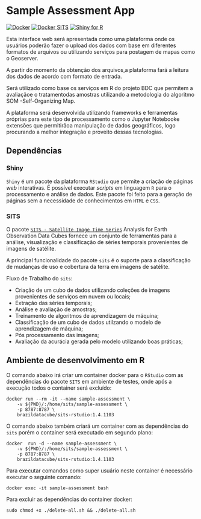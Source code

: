 # Sample Assessment App

[![Docker](https://img.shields.io/badge/docker-latest-green)](https://www.docker.com/)
[![Docker SITS](https://img.shields.io/badge/BDC_Sits_RStudio-1.4.1103-green)](https://hub.docker.com/r/brazildatacube/sits-rstudio)
[![Shiny for R](https://img.shields.io/badge/shiny-latest-green)](https://shiny.rstudio.com/)

Esta interface web será apresentada como uma plataforma onde os usuários poderão fazer o upload dos dados com base em diferentes formatos de arquivos ou utilizando serviços para postagem de mapas como o Geoserver.

A partir do momento da obtenção dos arquivos,a plataforma fará a leitura dos dados de acordo com formato  de  entrada.

Será  utilizado  como  base  os  serviços  em  R  do  projeto BDC que  permitem  a avaliaçãoe o tratamentodas amostras utilizando a metodologia do algoritmo SOM -Self-Organizing Map.

A  plataforma será  desenvolvida  utilizando frameworks e  ferramentas  próprias  para este  tipo  de processamento como o Jupyter Notebooke extensões que permitirãoa manipulação de dados geográficos, logo procurando a melhor integração e proveito dessas tecnologias.

## Dependências

### Shiny

`Shiny` é um pacote da plataforma `RStudio` que permite a criação de páginas _web_ interativas. É possível executar _scripts_ em linguagem `R` para o processamento e análise de dados. Este pacote foi feito para a geração de páginas sem a necessidade de conhecimentos em `HTML` e `CSS`.

### SITS

O pacote [`SITS - Satellite Image Time Series`](https://github.com/e-sensing/sits) Analysis for Earth Observation Data Cubes fornece um conjunto de ferramentas para a análise, visualização e classificação de séries temporais provenientes de imagens de satélite.

A principal funcionalidade do pacote `sits` é o suporte para a classificação de mudanças de uso e cobertura da terra em imagens de satélite.

Fluxo de Trabalho do `sits`:

 - Criação de um cubo de dados utilizando coleções de imagens provenientes de serviços em nuvem ou locais;
 - Extração das séries temporais;
 - Análise e avaliação de amostras;
 - Treinamento de algoritmos de aprendizagem de máquina;
 - Classificação de um cubo de dados utilzando o modelo de aprendizagem de máquina;
 - Pós processamento das imagens;
 - Avaliação da acurácia gerada pelo modelo utilizando boas práticas;

## Ambiente de desenvolvimento em R

O comando abaixo irá criar um container docker para o `RStudio` com as dependências do pacote `SITS` em ambiente de testes, onde após a execução todos o container será excluído:

~~~dos
docker run --rm -it --name sample-assessment \
    -v ${PWD}/:/home/sits/sample-assessment \
    -p 8787:8787 \
    brazildatacube/sits-rstudio:1.4.1103
~~~

O comando abaixo também criará um container com as dependências do `sits` porém o container será executado em segundo plano:

~~~dos
docker  run -d --name sample-assessment \
    -v ${PWD}/:/home/sits/sample-assessment \
    -p 8787:8787 \
    brazildatacube/sits-rstudio:1.4.1103
~~~

Para executar comandos como super usuário neste container é necessário executar o seguinte comando:

~~~dos
docker exec -it sample-assessment bash
~~~

Para excluir as dependências do container docker:

~~~dos
sudo chmod +x ./delete-all.sh && ./delete-all.sh
~~~

